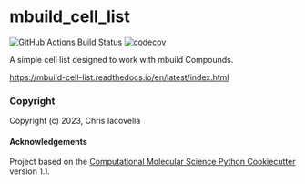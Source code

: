 mbuild_cell_list
==============================
[//]: # (Badges)
[![GitHub Actions Build Status](https://github.com/chrisiacovella/mbuild_cell_list/workflows/CI/badge.svg)](https://github.com/chrisiacovella/mbuild_cell_list/actions?query=workflow%3ACI)
[![codecov](https://codecov.io/gh/chrisiacovella/mbuild_cell_list/branch/main/graph/badge.svg)](https://codecov.io/gh/chrisiacovella/mbuild_cell_list/branch/main)


A simple cell list designed to work with mbuild Compounds. 

https://mbuild-cell-list.readthedocs.io/en/latest/index.html

### Copyright

Copyright (c) 2023, Chris Iacovella


#### Acknowledgements
 
Project based on the 
[Computational Molecular Science Python Cookiecutter](https://github.com/molssi/cookiecutter-cms) version 1.1.
